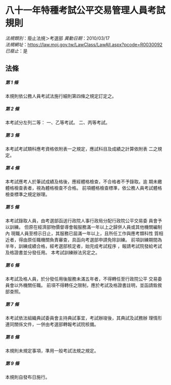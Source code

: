 # 八十一年特種考試公平交易管理人員考試規則

*法規類別*：廢止法規＞考選部
*異動日期*：2010/03/17  
*法規網址*：https://law.moj.gov.tw/LawClass/LawAll.aspx?pcode=R0030092
*已廢止*：是


## 法條
##### 第 1 條
本規則依公務人員考試法施行細則第四條之規定訂定之。


##### 第 2 條
本考試分左列二等：
一、乙等考試。
二、丙等考試。


##### 第 3 條
本考試考試類科應考資格依附表一之規定，應試科目及成績之計算依附表
二之規定。


##### 第 4 條
本考試應考人於筆試成績及格後，應經體格檢查，不合格者不予錄取。逾
期未繳體格檢查表者，視為體格檢查不合格。
前項體格檢查標準，依公務人員考試體格檢查標準之規定辦理。


##### 第 5 條
本考試錄取人員，由考選部函送行政院人事行政局分配行政院公平交易委
員會予以訓練。
但原在經濟部物價督導會報服務滿一年以上之歸併人員或其他機關編制內
現職人員至榜示日止，其服務已屆滿一年以上，且所任工作與應考類科性
質相近者，得由原任職機關負責審查，具函向考選部申請免除訓練。
前項訓練期間為半年，訓練成績合格，經考選部核定者，始完成考試程序
，報請考試院發給考試及格證書並分發任用。
本考試訓練辦法另定之。


##### 第 6 條
本考試及格人員，於分發任用後服務未滿五年者，不得轉任至行政院公平
交易委員會以外機關任職。
前項不得轉任之限制，應於考試及格證書註明，並函請銓敘部查照。


##### 第 7 條
本考試依法組織典試委員會主持典試事宜，考試辦竣後，其典試及試務辦
理情形連同關係文件，一併由考選部轉報考試院核備。


##### 第 8 條
本規則未規定事項，準用一般考試法規之規定。


##### 第 9 條
本規則自發布日施行。



